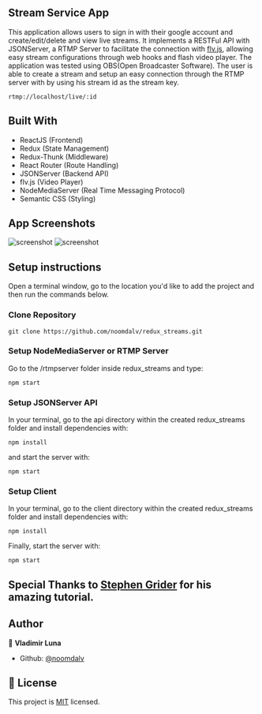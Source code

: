 ## Stream Service App

This application allows users to sign in with their google account and create/edit/delete and view live streams.
It implements a RESTFul API with JSONServer, a RTMP Server to facilitate the connection with [flv.js](https://github.com/Bilibili/flv.js/), allowing easy stream configurations through web hooks and flash video player.
The application was tested using OBS(Open Broadcaster Software).
The user is able to create a stream and setup an easy connection through the RTMP server with by using his stream id as the stream key.
```
rtmp://localhost/live/:id
```

## Built With

- ReactJS (Frontend)
- Redux (State Management)
- Redux-Thunk (Middleware)
- React Router (Route Handling)
- JSONServer (Backend API)
- flv.js (Video Player)
- NodeMediaServer (Real Time Messaging Protocol)
- Semantic CSS (Styling)

## App Screenshots

![screenshot](./src/misc/ss1.jpg)
![screenshot](./src/misc/ss3.jpg)

## Setup instructions

Open a terminal window, go to the location you'd like to add the project and then run the commands below.

### Clone Repository

```console
git clone https://github.com/noomdalv/redux_streams.git
```

### Setup NodeMediaServer or RTMP Server

Go to the /rtmpserver folder inside redux_streams and type:
```console
npm start
```

### Setup JSONServer API

In your terminal, go to the api directory within the created redux_streams folder and install dependencies with:
```console
npm install
```
and start the server with:
```console
npm start
```

### Setup Client
In your terminal, go to the client directory within the created redux_streams folder and install dependencies with:
```console
npm install
```
Finally, start the server with:
```console
npm start
```

## Special Thanks to [Stephen Grider](https://www.udemy.com/course/react-redux/) for his amazing tutorial.

## Author

👤 **Vladimir Luna**

- Github: [@noomdalv](https://github.com/noomdalv)


## 📝 License

This project is [MIT](lic.url) licensed.
